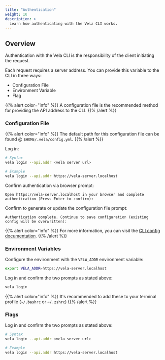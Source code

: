 ```yaml
---
title: "Authentication"
weight: 10
description: >
  Learn how authenticating with the Vela CLI works.
---
```


## Overview

Authentication with the Vela CLI is the responsibility of the client initiating the request.

Each request requires a server address. You can provide this variable to the CLI in three ways:

- Configuration File
- Environment Variable
- Flag

{{% alert color="info" %}}
A configuration file is the recommended method for providing the API address to the CLI.
{{% /alert %}}

### Configuration File

{{% alert color="info" %}}
The default path for this configuration file can be found @ `$HOME/.vela/config.yml`.
{{% /alert %}}

Log in:

```sh
# Syntax
vela login --api.addr <vela server url>

# Example
vela login --api.addr https://vela-server.localhost
```

Confirm authentication via browser prompt:

```
Open https://vela-server.localhost in your browser and complete authentication (Press Enter to confirm):
```

Confirm to generate or update the configuration file prompt:

```
Authentication complete. Continue to save configuration (existing config will be overwritten):
```

{{% alert color="info" %}}
For more information, you can visit the [CLI config documentation](/docs/reference/cli/config/).
{{% /alert %}}

### Environment Variables

Configure the environment with the `VELA_ADDR` environment variable:

```sh
export VELA_ADDR=https://vela-server.localhost
```

Log in and confirm the two prompts as stated above:

```sh
vela login
```

{{% alert color="info" %}}
It's recommended to add these to your terminal profile (`~/.bashrc` or `~/.zshrc`)
{{% /alert %}}

### Flags

Log in and confirm the two prompts as stated above:

```sh
# Syntax
vela login --api.addr <vela server url>

# Example
vela login --api.addr https://vela-server.localhost
```
